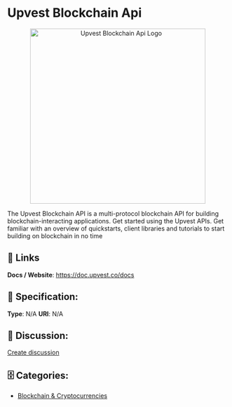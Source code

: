 # Upvest Blockchain Api
<p align="center">
    <img width="400" src="https://raw.githubusercontent.com/apis-list/apis-list/main/apis/upvest-blockchain-api/logo_256x256.png" alt="Upvest Blockchain Api Logo"/>
</p>

The Upvest Blockchain API is a multi-protocol blockchain API for building blockchain-interacting applications.  Get started using the Upvest APIs.  Get familiar with an overview of quickstarts, client libraries and tutorials to start building on blockchain in no time

##  🔗 Links
**Docs / Website**: https://doc.upvest.co/docs

## 🧬 Specification:
**Type**: N/A
**URI**: N/A

## 💬 Discussion:
[Create discussion](https://github.com/apis-list/apis-list/discussions/new)

## 🗄️ Categories:
- [Blockchain & Cryptocurrencies](https://github.com/apis-list/apis-list#blockchain-and-cryptocurrencies)







